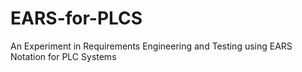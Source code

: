 # EARS-for-PLCS
An Experiment in Requirements Engineering and Testing using EARS Notation for PLC Systems
